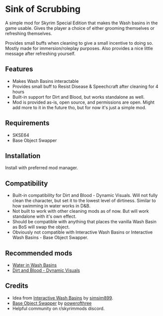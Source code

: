 # Sink of Scrubbing

A simple mod for Skyrim Special Edition that makes the Wash basins in the game usable. Gives the player a choice of either grooming themselves or refreshing themselves. 

Provides small buffs when cleaning to give a small incentive to doing so. Mostly made for immersion/roleplay purposes. Also provides a nice little message after refreshing yourself.

## Features

- Makes Wash Basins interactable
- Provides small buff to Resist Disease & Speechcraft after cleaning for 4 hours
- Built-in support for Dirt and Blood, but works standalone as well.
- Mod is provided as-is, open source, and permissions are open. Might add more to it in the future tho, but for now it's just a simple mod.

## Requirements

- SKSE64
- Base Object Swapper

## Installation

Install with preferred mod manager.

## Compatibility

- Built-in compatibility for Dirt and Blood - Dynamic Visuals. Will not fully clean the character, but set it to the lowest level of dirtiness. Similar to how swimming in water works in D&B.
- Not built to work with other cleaning mods as of now. But will work standalone with it's own effect.
- Should be compatible with anything that places the vanilla Wash Basin as BoS will swap the object.
- Obviously not compatible with Interactive Wash Basins or Interactive Wash Basins - Base Object Swapper.

## Recommended mods

- [Water in Wash Basins](https://www.nexusmods.com/skyrimspecialedition/mods/59333)
- [Dirt and Blood - Dynamic Visuals](https://www.nexusmods.com/skyrimspecialedition/mods/38886)

## Credits

- Idea from [Interactive Wash Basins](https://www.nexusmods.com/skyrimspecialedition/mods/56039) by [simsim899](https://www.nexusmods.com/skyrimspecialedition/users/8345545?tab=user+files).
- [Base Object Swapper](https://www.nexusmods.com/skyrimspecialedition/mods/60805) by [powerofthree](https://www.nexusmods.com/skyrimspecialedition/users/2148728?tab=user+files)
- Helpful community on r/skyrimmods discord.
